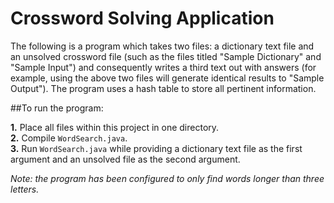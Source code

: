 # Crossword Solving Application

The following is a program which takes two files: a dictionary text file and an unsolved crossword file (such as the files titled "Sample Dictionary" and "Sample Input") and consequently writes a third text out with answers (for example, using the above two files will generate identical results to "Sample Output"). The program uses a hash table to store all pertinent information.

##To run the program:

**1.** Place all files within this project in one directory.  
**2.** Compile `WordSearch.java`.  
**3.** Run `WordSearch.java` while providing a dictionary text file as the first argument and an unsolved file as the second argument.   

*Note: the program has been configured to only find words longer than three letters.*